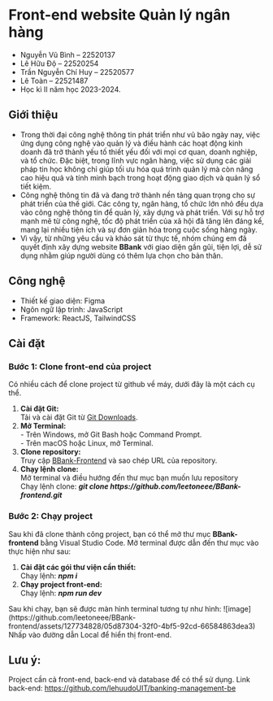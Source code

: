 # Front-end website Quản lý ngân hàng
*	Nguyễn Vũ Bình – 22520137
*	Lê Hữu Độ – 22520254
*	Trần Nguyễn Chí Huy – 22520577
*	Lê Toàn – 22521487
* Học kì II năm học 2023-2024.

## Giới thiệu
* Trong thời đại công nghệ thông tin phát triển như vũ bão ngày nay, việc ứng dụng công nghệ vào quản lý và điều hành các hoạt động kinh doanh đã trở thành yếu tố thiết yếu đối với mọi cơ quan, doanh nghiệp, và tổ chức. Đặc biệt, trong lĩnh vực ngân hàng, việc sử dụng các giải pháp tin học không chỉ giúp tối ưu hóa quá trình quản lý mà còn nâng cao hiệu quả và tính minh bạch trong hoạt động giao dịch và quản lý sổ tiết kiệm.
* Công nghệ thông tin đã và đang trở thành nền tảng quan trọng cho sự phát triển của thế giới. Các công ty, ngân hàng, tổ chức lớn nhỏ đều dựa vào công nghệ thông tin để quản lý, xây dựng và phát triển. Với sự hỗ trợ mạnh mẽ từ công nghệ, tốc độ phát triển của xã hội đã tăng lên đáng kể, mang lại nhiều tiện ích và sự đơn giản hóa trong cuộc sống hàng ngày.
* Vì vậy, từ những yêu cầu và khảo sát từ thực tế, nhóm chúng em đã quyết định xây dựng website <b>BBank</b> với giao diện gần gũi, tiện lợi, dễ sử dụng nhằm giúp người dùng có thêm lựa chọn cho bản thân.

## Công nghệ
* Thiết kế giao diện: Figma
* Ngôn ngữ lập trình: JavaScript
* Framework: ReactJS, TailwindCSS

## Cài đặt
### Bước 1: Clone front-end của project
Có nhiều cách để clone project từ github về máy, dưới đây là một cách cụ thể.
<ol>
  <li>
    <span style="display: block;"><b>Cài đặt Git:</b><br></span>
    <div>Tải và cài đặt Git từ <a href="https://git-scm.com/downloads">Git Downloads</a>.</div>
  </li>
  <li>
    <span style="display: block;"><b>Mở Terminal:</b><br></span>
    <div>- Trên Windows, mở Git Bash hoặc Command Prompt.</div>
    <div>- Trên macOS hoặc Linux, mở Terminal.</div>
  </li>
  <li>
    <span style="display: block;"><b>Clone repository:</b><br></span>
    <div>Truy cập <a href="https://github.com/leetoneee/BBank-frontend">BBank-Frontend</a> và sao chép URL của repository.</div>
  </li>
  <li>
    <span style="display: block;"><b>Chạy lệnh clone:</b><br></span>
    <div>Mở terminal và điều hướng đến thư mục bạn muốn lưu repository</div>
    <div>Chạy lệnh clone: <b><em>git clone https://github.com/leetoneee/BBank-frontend.git</em></b></div>
  </li>
</ol>

### Bước 2: Chạy project
Sau khi đã clone thành công project, bạn có thể mở thư mục <b>BBank-frontend</b> bằng Visual Studio Code. Mở terminal được dẫn đến thư mục vào thực hiện như sau:
<ol>
  <li>
    <span style="display: block;"><b>Cài đặt các gói thư viện cần thiết:</b><br></span>
    <div>Chạy lệnh: <b><em>npm i</em></b></div>
  </li>
  <li>
    <span style="display: block;"><b>Chạy project front-end:</b><br></span>
    <div>Chạy lệnh: <b><em>npm run dev</em></b></div>
  </li>
</ol>
Sau khi chạy, bạn sẽ được màn hình terminal tương tự như hình:
![image](https://github.com/leetoneee/BBank-frontend/assets/127734828/05d87304-32f0-4bf5-92cd-66584863dea3)
Nhấp vào đường dẫn Local để hiển thị front-end.

## Lưu ý:
Project cần cả front-end, back-end và database để có thể sử dụng.
Link back-end: https://github.com/lehuudoUIT/banking-management-be


